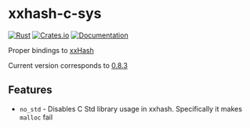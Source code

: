 # xxhash-c-sys

[![Rust](https://github.com/DoumanAsh/xxhash-c-sys/actions/workflows/rust.yml/badge.svg)](https://github.com/DoumanAsh/xxhash-c-sys/actions/workflows/rust.yml)
[![Crates.io](https://img.shields.io/crates/v/xxhash-c-sys.svg)](https://crates.io/crates/xxhash-c-sys)
[![Documentation](https://docs.rs/xxhash-c-sys/badge.svg)](https://docs.rs/crate/xxhash-c-sys/)

Proper bindings to [xxHash](https://github.com/Cyan4973/xxHash)

Current version corresponds to [0.8.3](https://github.com/Cyan4973/xxHash/releases/tag/v0.8.3)

## Features

- `no_std` - Disables C Std library usage in xxhash. Specifically it makes `malloc` fail
